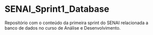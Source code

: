 # SENAI_Sprint1_Database
Repositório com o conteúdo da primeira sprint do SENAI relacionada a banco de dados no curso de Análise e Desenvolvimento. 

